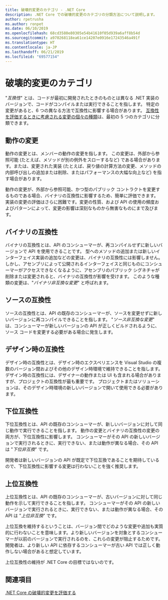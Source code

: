 ```yaml
---
title: 破壊的変更のカテゴリ - .NET Core
description: .NET Core での破壊的変更のカテゴリの分類方法について説明します。
author: rpetrusha
ms.author: ronpet
ms.date: 06/10/2019
ms.openlocfilehash: 68cd3580e80305e54b41610f05d939a6aff8b54d
ms.sourcegitcommit: a970268118ea61ce14207e0916e17243546a491f
ms.translationtype: HT
ms.contentlocale: ja-JP
ms.lasthandoff: 06/21/2019
ms.locfileid: "69577154"
---
```

# <a name="breaking-change-categories"></a>破壊的変更のカテゴリ

"*互換性*" とは、コードが最初に開発されたときのものとは異なる .NET 実装のバージョンで、コードがコンパイルまたは実行できることを指します。 特定の変更があると、6 つの異なる方法で互換性に影響する場合があります。 [互換性を評価するときに考慮される変更の個々の種類](index.md)は、最初の 5 つのカテゴリに分類できます。 

## <a name="behavioral-change"></a>動作の変更

動作の変更とは、メンバーの動作の変更を指します。 この変更は、外部から参照可能 (たとえば、メソッドが別の例外をスローするなど) である場合があります。または、変更された実装 (たとえば、戻り値の計算方法の変更、メソッドの内部呼び出しの追加または削除、またはパフォーマンスの大幅な向上など) を指す場合があります。

動作の変更が、外部から参照可能、かつ型のパブリック コントラクトを変更するものである場合、バイナリの互換性に影響するため、簡単に評価できます。 実装の変更の評価はさらに困難です。変更の性質、および API の使用の頻度およびパターンによって、変更の影響は深刻なものから無害なものにまで及びます。  

## <a name="binary-compatibility"></a>バイナリの互換性

バイナリの互換性とは、API のコンシューマーが、再コンパイルせずに新しいバージョンで API を使用できることです。 型へのメソッドの追加または新しいインターフェイス実装の追加などの変更は、バイナリの互換性には影響しません。 しかし、アセンブリによって公開されるインターフェイスと同じものにコンシューマーがアクセスできなくなるように、アセンブリのパブリック シグネチャが削除または変更されると、バイナリの互換性が影響を受けます。 このような種類の変更は、"*バイナリ非互換な変更*" と呼ばれます。

## <a name="source-compatibility"></a>ソースの互換性

 ソースの互換性とは、API の既存のコンシューマーが、ソースを変更せずに新しいバージョンに再コンパイルできることを指します。 "*ソース非互換な変更*" は、コンシューマーが新しいバージョンの API が正しくビルドされるように、ソース コードを変更する必要がある場合に発生します。

## <a name="design-time-compatibility"></a>デザイン時の互換性

デザイン時の互換性とは、デザイン時のエクスペリエンスを Visual Studio の複数のバージョン間およびその他のデザイン時環境で維持できることを指します。 デザイン時の互換性には、デザイナーの動作または UI も含まれる場合がありますが、プロジェクトの互換性が最も重要です。 プロジェクトまたはソリューションは、そのデザイン時環境の新しいバージョンで開いて使用できる必要があります。

## <a name="backwards-compatibility"></a>下位互換性

下位互換性とは、API の既存のコンシューマーが、新しいバージョンに対して同じ動作で実行できることを指します。 動作の変更とバイナリの互換性の変更の両方が、下位互換性に影響します。 コンシューマーがその API の新しいバージョンで実行されるときに、実行できない、または動作が異なる場合、その API は "*下位非互換*" です。

開発者は新しいバージョンの API が既定で下位互換であることを期待しているので、下位互換性に影響する変更は行わないことを強く推奨します。

## <a name="forward-compatibility"></a>上位互換性

上位互換性とは、API の既存のコンシューマーが、古いバージョンに対して同じ動作を示して実行できることを指します。 コンシューマーがその API の新しいバージョンで実行されるときに、実行できない、または動作が異なる場合、その API は "*上位非互換*" です。 

上位互換を維持するということは、バージョン間でどのような変更や追加も実質的に行わないことを意味します。より新しいバージョンを対象とするコンシューマーが以前のバージョンで実行されるのを、これらの変更が阻止するためです。 開発者は、より新しい API に依存するコンシューマーが古い API では正しく動作しない場合があると想定しています。 

上位互換性の維持が .NET Core の目標ではないのです。

## <a name="see-also"></a>関連項目

[.NET Core の破壊的変更を評価する](index.md)
